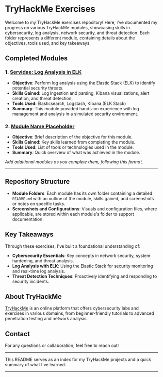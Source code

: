 # TryHackMe Exercises

Welcome to my TryHackMe exercises repository! Here, I’ve documented my progress on various TryHackMe modules, showcasing skills in cybersecurity, log analysis, network security, and threat detection. Each folder represents a different module, containing details about the objectives, tools used, and key takeaways.

## Completed Modules

### 1. [Servidae: Log Analysis in ELK]([Servidae_Log_Analysis_ELK/README.md](https://github.com/Cmdavis14/TryHackMe-Projects/blob/main/Servidae_Log_Analysis_ELK/ReadME.md))
   - **Objective**: Perform log analysis using the Elastic Stack (ELK) to identify potential security threats.
   - **Skills Gained**: Log ingestion and parsing, Kibana visualizations, alert creation, and threat detection.
   - **Tools Used**: Elasticsearch, Logstash, Kibana (ELK Stack)
   - **Summary**: This module provided hands-on experience with log management and analysis in a simulated security environment.

### 2. [Module Name Placeholder](Module_Name_Placeholder/README.md)
   - **Objective**: Brief description of the objective for this module.
   - **Skills Gained**: Key skills learned from completing the module.
   - **Tools Used**: List of tools or technologies used in the module.
   - **Summary**: Quick overview of what was achieved in the module.

*Add additional modules as you complete them, following this format.*

---

## Repository Structure

- **Module Folders**: Each module has its own folder containing a detailed `README.md` with an outline of the module, skills gained, and screenshots or notes on specific tasks.
- **Screenshots and Configurations**: Visuals and configuration files, where applicable, are stored within each module's folder to support documentation.

## Key Takeaways

Through these exercises, I've built a foundational understanding of:
- **Cybersecurity Essentials**: Key concepts in network security, system hardening, and threat analysis.
- **Log Analysis with ELK**: Using the Elastic Stack for security monitoring and real-time log analysis.
- **Threat Detection Techniques**: Proactively identifying and responding to security incidents.

## About TryHackMe

[TryHackMe](https://tryhackme.com) is an online platform that offers cybersecurity labs and exercises in various domains, from beginner-friendly tutorials to advanced penetration testing and network analysis.

## Contact

For any questions or collaboration, feel free to reach out!

---

This README serves as an index for my TryHackMe projects and a quick summary of what I've learned.

---
